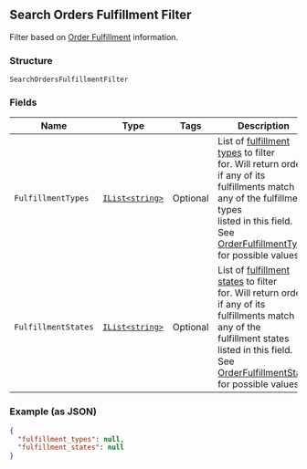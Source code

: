 ## Search Orders Fulfillment Filter

Filter based on [Order Fulfillment](#type-orderfulfillment) information.

### Structure

`SearchOrdersFulfillmentFilter`

### Fields

| Name | Type | Tags | Description |
|  --- | --- | --- | --- |
| `FulfillmentTypes` | [`IList<string>`](/doc/models/order-fulfillment-type.md) | Optional | List of [fulfillment types](#type-orderfulfillmenttype) to filter<br>for. Will return orders if any of its fulfillments match any of the fulfillment types<br>listed in this field.<br>See [OrderFulfillmentType](#type-orderfulfillmenttype) for possible values |
| `FulfillmentStates` | [`IList<string>`](/doc/models/order-fulfillment-state.md) | Optional | List of [fulfillment states](#type-orderfulfillmentstate) to filter<br>for. Will return orders if any of its fulfillments match any of the<br>fulfillment states listed in this field.<br>See [OrderFulfillmentState](#type-orderfulfillmentstate) for possible values |

### Example (as JSON)

```json
{
  "fulfillment_types": null,
  "fulfillment_states": null
}
```

